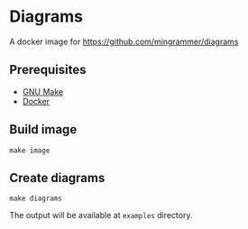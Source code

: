# Diagrams

A docker image for https://github.com/mingrammer/diagrams

## Prerequisites

 - [GNU Make](https://www.gnu.org/software/make/)
 - [Docker](https://www.docker.com/)

## Build image

```console
make image
```

## Create diagrams

```console
make diagrams
```

The output will be available at `examples` directory.

